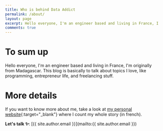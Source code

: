 ```yaml
---
title: Who is behind Data Addict
permalink: /about/
layout: page
excerpt: Hello everyone, I'm an engineer based and living in France, I'm originally from Madagascar. This blog is basically to talk about topics I love, like programming, entrepreneur life, and freelancing stuff. 
comments: true
---
```


# To sum up
Hello everyone, I'm an engineer based and living in France, I'm originally from Madagascar. This blog is basically to talk about topics I love, like programming, entrepreneur life, and freelancing stuff. 

# More details
If you want to know more about me, take a look at [my personal website](https://jadynekena.com/#mon-parcours){:target="_blank"} where I count my whole story (in french).

**Let's talk ✨**: [{{ site.author.email }}](mailto:{{ site.author.email }})

